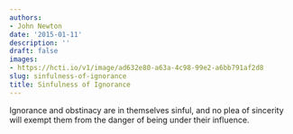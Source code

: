 ```yaml
---
authors:
- John Newton
date: '2015-01-11'
description: ''
draft: false
images:
- https://hcti.io/v1/image/ad632e80-a63a-4c98-99e2-a6bb791af2d8
slug: sinfulness-of-ignorance
title: Sinfulness of Ignorance
---
```


Ignorance and obstinacy are in themselves sinful, and no plea of sincerity will exempt them from the danger of being under their influence.